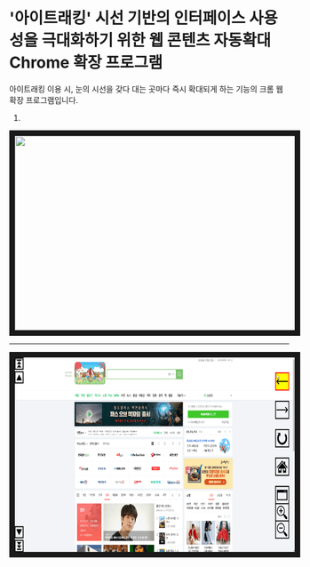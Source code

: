 # '아이트래킹' 시선 기반의 인터페이스 사용성을 극대화하기 위한 웹 콘텐츠 자동확대 Chrome 확장 프로그램

아이트래킹 이용 시, 눈의 시선을 갖다 대는 곳마다 즉시 확대되게 하는 기능의 크롬 웹 확장 프로그램입니다.



1. 

<img src="./readme_img/실행객체 확대.gif"  width="650" height="350" border="10">   







---





<img src="./readme_img/양 옆 바.gif"  width="650" height="350" border="10">   